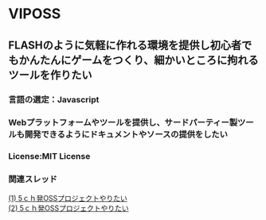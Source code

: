 # VIPOSS
## FLASHのように気軽に作れる環境を提供し初心者でもかんたんにゲームをつくり、細かいところに拘れるツールを作りたい

### 言語の選定：Javascript
### Webプラットフォームやツールを提供し、サードパーティー製ツールも開発できるようにドキュメントやソースの提供をしたい
### License:MIT License

### 関連スレッド
[(1) 5ｃｈ発OSSプロジェクトやりたい](https://hebi.5ch.net/test/read.cgi/news4vip/1631059752/)     
[(2) 5ｃｈ発OSSプロジェクトやりたい](https://hebi.5ch.net/test/read.cgi/news4vip/1631092323/)     
